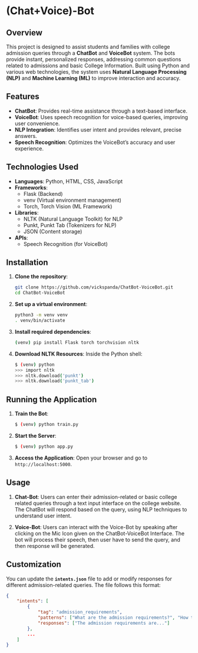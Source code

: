 # (Chat+Voice)-Bot

## Overview

This project is designed to assist students and families with college admission queries through a **ChatBot** and **VoiceBot** system. The bots provide instant, personalized responses, addressing common questions related to admissions and basic College Information. Built using Python and various web technologies, the system uses **Natural Language Processing (NLP)** and **Machine Learning (ML)** to improve interaction and accuracy.

## Features

- **ChatBot**: Provides real-time assistance through a text-based interface.
- **VoiceBot**: Uses speech recognition for voice-based queries, improving user convenience.
- **NLP Integration**: Identifies user intent and provides relevant, precise answers.
- **Speech Recognition**: Optimizes the VoiceBot’s accuracy and user experience.

## Technologies Used

- **Languages**: Python, HTML, CSS, JavaScript
- **Frameworks**:
  - Flask (Backend)
  - venv (Virtual environment management)
  - Torch, Torch Vision (ML Framework)
- **Libraries**:
  - NLTK (Natural Language Toolkit) for NLP
  - Punkt, Punkt Tab (Tokenizers for NLP)
  - JSON (Content storage)
- **APIs**:
  - Speech Recognition (for VoiceBot)


## Installation

1. **Clone the repository**:
   ```bash
   git clone https://github.com/vickspanda/ChatBot-VoiceBot.git
   cd ChatBot-VoiceBot
   ```

2. **Set up a virtual environment**:
   ```bash
   python3 -m venv venv
   . venv/bin/activate
   ```

3. **Install required dependencies**:
   ```bash
   (venv) pip install Flask torch torchvision nltk
   ```

4. **Download NLTK Resources**:
   Inside the Python shell:
   ```bash
   $ (venv) python
   >>> import nltk
   >>> nltk.download('punkt')
   >>> nltk.download('punkt_tab')
   ```

## Running the Application

1. **Train the Bot**:
   ```bash
   $ (venv) python train.py
   ```
2. **Start the Server**:
   ```bash
   $ (venv) python app.py
   ```

3. **Access the Application**:
   Open your browser and go to `http://localhost:5000`.


## Usage

1. **Chat-Bot**: Users can enter their admission-related or basic college related queries through a text input interface on the college website. The ChatBot will respond based on the query, using NLP techniques to understand user intent.
  
2. **Voice-Bot**: Users can interact with the Voice-Bot by speaking after clicking on the Mic Icon given on the ChatBot-VoiceBot Interface. The bot will process their speech, then user have to send the query, and then response will be generated.

## Customization

You can update the **`intents.json`** file to add or modify responses for different admission-related queries. The file follows this format:

```json
{
    "intents": [
        {
            "tag": "admission_requirements",
            "patterns": ["What are the admission requirements?", "How to apply?", "Eligibility for admission"],
            "responses": ["The admission requirements are..."]
        },
        ...
    ]
}
```

